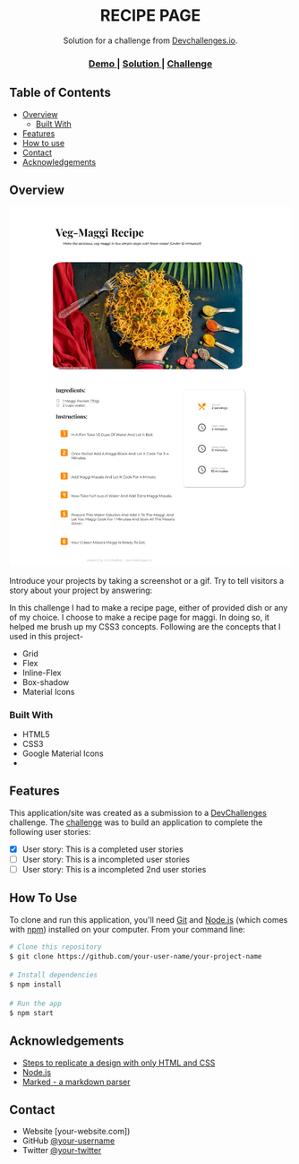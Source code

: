 <!-- Please update value in the {}  -->

<h1 align="center">RECIPE PAGE</h1>

<div align="center">
   Solution for a challenge from  <a href="http://devchallenges.io" target="_blank">Devchallenges.io</a>.
</div>

<div align="center">
  <h3>
    <a href="https://maggi-recipe-devc.netlify.app/">
      Demo
    </a>
    <span> | </span>
    <a href="https://maggi-recipe-devc.netlify.app/">
      Solution
    </a>
    <span> | </span>
    <a href="https://{your-url-to-the-challenge}">
      Challenge
    </a>
  </h3>
</div>

<!-- TABLE OF CONTENTS -->

## Table of Contents

- [Overview](#overview)
  - [Built With](#built-with)
- [Features](#features)
- [How to use](#how-to-use)
- [Contact](#contact)
- [Acknowledgements](#acknowledgements)

<!-- OVERVIEW -->

## Overview

![screenshot](https://github.com/USKhokhar/reipe-page-DevChallenges/blob/main/screenshot.png)

Introduce your projects by taking a screenshot or a gif. Try to tell visitors a story about your project by answering:

In this challenge I had to make a recipe page, either of provided dish or any of my choice. I choose to make a recipe page for maggi.
In doing so, it helped me brush up my CSS3 concepts. Following are the concepts that I used in this project-
- Grid
- Flex
- Inline-Flex
- Box-shadow
- Material Icons

### Built With

<!-- This section should list any major frameworks that you built your project using. Here are a few examples.-->

- HTML5
- CSS3
- Google Material Icons
- 
## Features

<!-- List the features of your application or follow the template. Don't share the figma file here :) -->

This application/site was created as a submission to a [DevChallenges](https://devchallenges.io/challenges) challenge. The [challenge](https://devchallenges.io/challenges/TtUjDt19eIHxNQ4n5jps) was to build an application to complete the following user stories:

- [x] User story: This is a completed user stories
- [ ] User story: This is a incompleted user stories
- [ ] User story: This is a incompleted 2nd user stories

## How To Use

To clone and run this application, you'll need [Git](https://git-scm.com) and [Node.js](https://nodejs.org/en/download/) (which comes with [npm](http://npmjs.com)) installed on your computer. From your command line:

```bash
# Clone this repository
$ git clone https://github.com/your-user-name/your-project-name

# Install dependencies
$ npm install

# Run the app
$ npm start
```

## Acknowledgements

<!-- This section should list any articles or add-ons/plugins that helps you to complete the project. This is optional but it will help you in the future. For exmpale -->

- [Steps to replicate a design with only HTML and CSS](https://devchallenges-blogs.web.app/how-to-replicate-design/)
- [Node.js](https://nodejs.org/)
- [Marked - a markdown parser](https://github.com/chjj/marked)

## Contact

- Website [your-website.com])
- GitHub [@your-username](https://{github.com/your-usermame})
- Twitter [@your-twitter](https://{twitter.com/your-username})
